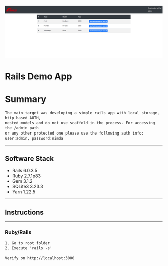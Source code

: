 <p align="center"><img src="RailsDemoAppScreenshot.png"></p>

# Rails Demo App

# Summary
```
The main target was developing a simple rails app with local storage, http based AUTH, 
nested models and do not use scaffold in the process. For accessing the /admin path 
or any other protected one please use the following auth info: user:admin, password:nimda

```

---------

## Software Stack

* Rails 6.0.3.5
* Ruby 2.7.1p83
* Gem 3.1.2
* SQLite3 3.23.3
* Yarn 1.22.5

-----------


## Instructions
-----------

### Ruby/Rails
```
1. Go to root folder
2. Execute 'rails -s'

Verify on http://localhost:3000
